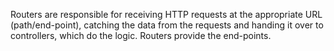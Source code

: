 Routers are responsible for receiving HTTP requests at the appropriate URL (path/end-point), catching the data from the requests and handing it over to controllers, which do the logic. Routers provide the end-points.